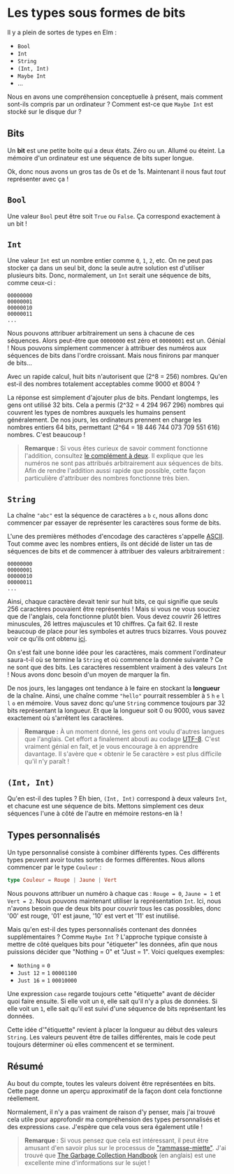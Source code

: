 # Les types sous formes de bits

Il y a plein de sortes de types en Elm :

- `Bool`
- `Int`
- `String`
- `(Int, Int)`
- `Maybe Int`
- ...

Nous en avons une compréhension conceptuelle à présent, mais comment sont-ils compris par un ordinateur ? Comment est-ce que `Maybe Int` est stocké sur le disque dur ?

## Bits

Un **bit** est une petite boite qui a deux états. Zéro ou un. Allumé ou éteint. La mémoire d'un ordinateur est une séquence de bits super longue.

Ok, donc nous avons un gros tas de 0s et de 1s. Maintenant il nous faut _tout_ représenter avec ça !


## `Bool`

Une valeur `Bool` peut être soit `True` ou `False`. Ça correspond exactement à un bit !


## `Int`

Une valeur `Int` est un nombre entier comme `0`, `1`, `2`, etc. On ne peut pas stocker ça dans un seul bit, donc la seule autre solution est d'utiliser plusieurs bits. Donc, normalement, un `Int` serait une séquence de bits, comme ceux-ci :

```
00000000
00000001
00000010
00000011
...
```

Nous pouvons attribuer arbitrairement un sens à chacune de ces séquences. Alors peut-être que `00000000` est zéro et `00000001` est un. Génial ! Nous pouvons simplement commencer à attribuer des numéros aux séquences de bits dans l'ordre croissant. Mais nous finirons par manquer de bits...

Avec un rapide calcul, huit bits n'autorisent que (2^8 = 256) nombres. Qu'en est-il des nombres totalement acceptables comme 9000 et 8004 ?

La réponse est simplement d'ajouter plus de bits. Pendant longtemps, les gens ont utilisé 32 bits. Cela a permis (2^32 = 4 294 967 296) nombres qui couvrent les types de nombres auxquels les humains pensent généralement. De nos jours, les ordinateurs prennent en charge les nombres entiers 64 bits, permettant (2^64 = 18 446 744 073 709 551 616) nombres. C'est beaucoup !

> **Remarque :** Si vous êtes curieux de savoir comment fonctionne l'addition, consultez [le complément à deux](https://fr.wikipedia.org/wiki/Compl%C3%A9ment_%C3%A0_deux). Il explique que les numéros ne sont pas attribués arbitrairement aux séquences de bits. Afin de rendre l'addition aussi rapide que possible, cette façon particulière d'attribuer des nombres fonctionne très bien.

## `String`

La chaîne `"abc"` est la séquence de caractères `a` `b` `c`, nous allons donc commencer par essayer de représenter les caractères sous forme de bits.

L'une des premières méthodes d'encodage des caractères s'appelle [ASCII](https://fr.wikipedia.org/wiki/American_Standard_Code_for_Information_Interchange). Tout comme avec les nombres entiers, ils ont décidé de lister un tas de séquences de bits et de commencer à attribuer des valeurs arbitrairement :


```
00000000
00000001
00000010
00000011
...
```

Ainsi, chaque caractère devait tenir sur huit bits, ce qui signifie que seuls 256 caractères pouvaient être représentés ! Mais si vous ne vous souciez que de l'anglais, cela fonctionne plutôt bien. Vous devez couvrir 26 lettres minuscules, 26 lettres majuscules et 10 chiffres. Ça fait 62. Il reste beaucoup de place pour les symboles et autres trucs bizarres. Vous pouvez voir ce qu'ils ont obtenu [ici](https://ascii.cl/).

On s'est fait une bonne idée pour les caractères, mais comment l'ordinateur saura-t-il où se termine la `String` et où commence la donnée suivante ? Ce ne sont que des bits. Les caractères ressemblent vraiment à des valeurs `Int` ! Nous avons donc besoin d'un moyen de marquer la fin.

De nos jours, les langages ont tendance à le faire en stockant la **longueur** de la chaîne. Ainsi, une chaîne comme `"hello"` pourrait ressembler à `5` `h` `e` `l` `l` `o` en mémoire. Vous savez donc qu'une `String` commence toujours par 32 bits représentant la longueur. Et que la longueur soit 0 ou 9000, vous savez exactement où s'arrêtent les caractères.

> **Remarque :** À un moment donné, les gens ont voulu d'autres langues que l'anglais. Cet effort a finalement abouti au codage [UTF-8](https://fr.wikipedia.org/wiki/UTF-8). C'est vraiment génial en fait, et je vous encourage à en apprendre davantage. Il s'avère que « obtenir le 5e caractère » est plus difficile qu'il n'y paraît !


## `(Int, Int)`

Qu'en est-il des tuples ? Eh bien, `(Int, Int)` correspond à deux valeurs `Int`, et chacune est une séquence de bits. Mettons simplement ces deux séquences l'une à côté de l'autre en mémoire restons-en là !


## Types personnalisés

Un type personnalisé consiste à combiner différents types. Ces différents types peuvent avoir toutes sortes de formes différentes. Nous allons commencer par le type `Couleur` :

```elm
type Couleur = Rouge | Jaune | Vert
```

Nous pouvons attribuer un numéro à chaque cas : `Rouge = 0`, `Jaune = 1` et `Vert = 2`. Nous pouvons maintenant utiliser la représentation `Int`. Ici, nous n'avons besoin que de deux bits pour couvrir tous les cas possibles, donc '00' est rouge, '01' est jaune, '10' est vert et '11' est inutilisé.

Mais qu'en est-il des types personnalisés contenant des données supplémentaires ? Comme `Maybe Int` ? L'approche typique consiste à mettre de côté quelques bits pour "étiqueter" les données, afin que nous puissions décider que "Nothing = 0" et "Just = 1". Voici quelques exemples:


- `Nothing` = `0`
- `Just 12` = `1` `00001100`
- `Just 16` = `1` `00010000`

Une expression `case` regarde toujours cette "étiquette" avant de décider quoi faire ensuite. Si elle voit un `0`, elle sait qu'il n'y a plus de données. Si elle voit un `1`, elle sait qu'il est suivi d'une séquence de bits représentant les données.

Cette idée d'"étiquette" revient à placer la longueur au début des valeurs `String`. Les valeurs peuvent être de tailles différentes, mais le code peut toujours déterminer où elles commencent et se terminent.



## Résumé

Au bout du compte, toutes les valeurs doivent être représentées en bits. Cette page donne un aperçu approximatif de la façon dont cela fonctionne réellement.

Normalement, il n'y a pas vraiment de raison d'y penser, mais j'ai trouvé cela utile pour approfondir ma compréhension des types personnalisés et des expressions `case`. J'espère que cela vous sera également utile !

> **Remarque :** Si vous pensez que cela est intéressant, il peut être amusant d'en savoir plus sur le processus de ["rammasse-miette"](https://fr.wikipedia.org/wiki/Ramasse-miettes_(informatique)). J'ai trouvé que [The Garbage Collection Handbook](http://gchandbook.org/) (en anglais) est une excellente mine d'informations sur le sujet !

